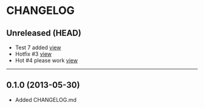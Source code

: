 CHANGELOG
=========

## Unreleased (HEAD)
* Test 7 added [view](https://github.com/contrib/contribflow-test/pull/7)
* Hotfix #3 [view](https://github.com/contrib/contribflow-test/pull/10)
* Hot #4 please work [view](https://github.com/contrib/contribflow-test/pull/11)

--------------------

## 0.1.0 (2013-05-30)
* Added CHANGELOG.md

